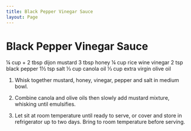 ```yaml
---
title: Black Pepper Vinegar Sauce
layout: Page
---
```


# Black Pepper Vinegar Sauce

¼ cup + 2 tbsp dijon mustard
3 tbsp honey
¼ cup rice wine vinegar
2 tsp black pepper
1½ tsp salt
⅓ cup canola oil
⅓ cup extra virgin olive oil

1. Whisk together mustard, honey, vinegar, pepper and salt in medium bowl.

2. Combine canola and olive oils then slowly add mustard mixture, whisking until emulsifies.

3. Let sit at room temperature until ready to serve, or cover and store in refrigerator up to two days. Bring to room temperature before serving.
